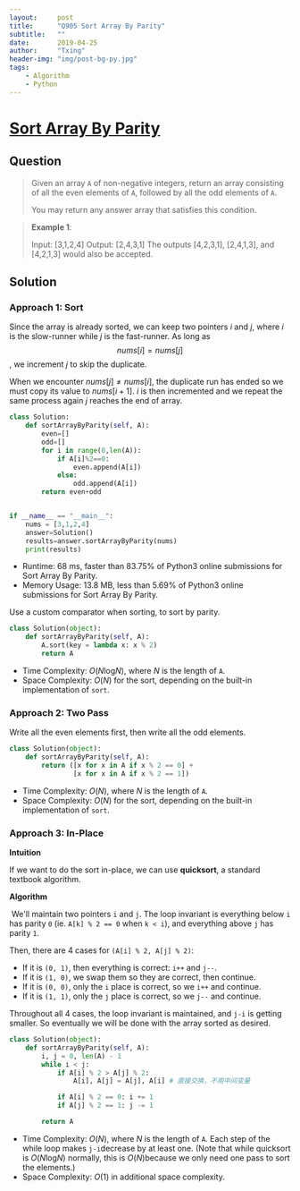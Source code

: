 ```yaml
---
layout:     post
title:      "Q905 Sort Array By Parity"
subtitle:   ""
date:       2019-04-25
author:     "Txing"
header-img: "img/post-bg-py.jpg"
tags:
    - Algorithm
    - Python
---
```


# [Sort Array By Parity](https://leetcode.com/problems/sort-array-by-parity/)

## Question

> Given an array `A` of non-negative integers, return an array consisting of all the even elements of `A`, followed by all the odd elements of `A`.
>
> You may return any answer array that satisfies this condition.

> **Example 1**: 
>
> Input: [3,1,2,4]
> Output: [2,4,3,1]
> The outputs [4,2,3,1], [2,4,1,3], and [4,2,1,3] would also be accepted.



## Solution 

### Approach 1: Sort

Since the array is already sorted, we can keep two pointers $i$ and $j$, where $i$ is the slow-runner while $j$ is the fast-runner. As long as $$nums[i] = nums[j]$$, we increment $j$ to skip the duplicate.

When we encounter $nums[j]\neq nums[i]$, the duplicate run has ended so we must copy its value to $nums[i + 1]$.  $i$ is then incremented and we repeat the same process again $j​$ reaches the end of array.

```python
class Solution:
    def sortArrayByParity(self, A):
        even=[]
        odd=[]
        for i in range(0,len(A)):
            if A[i]%2==0:
                even.append(A[i])
            else:
                odd.append(A[i])
        return even+odd


if __name__ == "__main__":
    nums = [3,1,2,4]
    answer=Solution()
    results=answer.sortArrayByParity(nums)
    print(results)
```

- Runtime: 68 ms, faster than 83.75% of Python3 online submissions for Sort Array By Parity.
- Memory Usage: 13.8 MB, less than 5.69% of Python3 online submissions for Sort Array By Parity.

Use a custom comparator when sorting, to sort by parity.

```python
class Solution(object):
    def sortArrayByParity(self, A):
        A.sort(key = lambda x: x % 2)
        return A
```

- Time Complexity: *O*(*N*log*N*), where *N* is the length of `A`.
- Space Complexity: *O*(*N*) for the sort, depending on the built-in implementation of `sort`.

### Approach 2: Two Pass

Write all the even elements first, then write all the odd elements.

```python
class Solution(object):
    def sortArrayByParity(self, A):
        return ([x for x in A if x % 2 == 0] +
                [x for x in A if x % 2 == 1])
```

- Time Complexity: *O*(*N*), where *N* is the length of `A`.
- Space Complexity: *O*(*N*) for the sort, depending on the built-in implementation of `sort`. 

### Approach 3: In-Place

**Intuition**

If we want to do the sort in-place, we can use **quicksort**, a standard textbook algorithm.

**Algorithm**

​	We'll maintain two pointers `i` and `j`. The loop invariant is everything below `i` has parity `0` (ie. `A[k] % 2 == 0` when `k < i`), and everything above `j` has parity `1`.

Then, there are 4 cases for `(A[i] % 2, A[j] % 2)`:

- If it is `(0, 1)`, then everything is correct: `i++` and `j--`.
- If it is `(1, 0)`, we swap them so they are correct, then continue.
- If it is `(0, 0)`, only the `i` place is correct, so we `i++` and continue.
- If it is `(1, 1)`, only the `j` place is correct, so we `j--` and continue.

Throughout all 4 cases, the loop invariant is maintained, and `j-i` is getting smaller. So eventually we will be done with the array sorted as desired.

```python
class Solution(object):
    def sortArrayByParity(self, A):
        i, j = 0, len(A) - 1
        while i < j:
            if A[i] % 2 > A[j] % 2:
                A[i], A[j] = A[j], A[i] # 直接交换，不用中间变量

            if A[i] % 2 == 0: i += 1
            if A[j] % 2 == 1: j -= 1

        return A
```

- Time Complexity: *O*(*N*), where *N* is the length of `A`. Each step of the while loop makes `j-i`decrease by at least one. (Note that while quicksort is *O*(*N*log*N*) normally, this is *O*(*N*)because we only need one pass to sort the elements.)
- Space Complexity: *O*(1) in additional space complexity. 